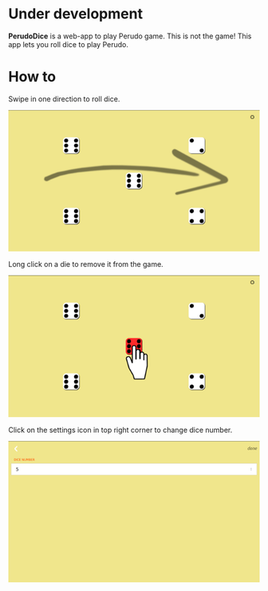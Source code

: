 
Under development
=================

**PerudoDice** is a web-app to play Perudo game. This is not the game! This app lets you roll dice to play Perudo.

How to
======
Swipe in one direction to roll dice.

![Swipe](img/swipe.png "Swipe to roll dice")

Long click on a die to remove it from the game.

![Long click](img/long-click.png "Long click to delete a die")

Click on the settings icon in top right corner to change dice number.

![Settings](img/settings.png "Open settings to change dice number")
